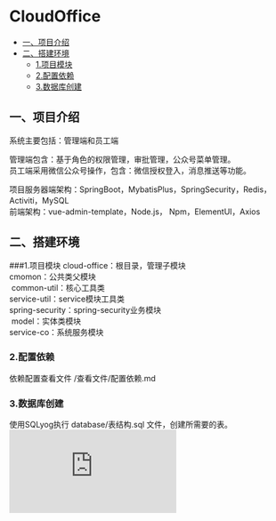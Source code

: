 # CloudOffice
* [一、项目介绍](#一项目介绍)<br>
* [二、搭建环境](#二搭建环境)<br>
    * [1.项目模块](#1项目模块)<br>
    * [2.配置依赖](#2配置依赖)<br>
    * [3.数据库创建](#3数据库创建)<br>
## 一、项目介绍
系统主要包括：管理端和员工端<br>

管理端包含：基于角色的权限管理，审批管理，公众号菜单管理。<br>
员工端采用微信公众号操作，包含：微信授权登入，消息推送等功能。<br>

项目服务器端架构：SpringBoot，MybatisPlus，SpringSecurity，Redis，Activiti，MySQL<br>
前端架构：vue-admin-template，Node.js， Npm，ElementUI，Axios<br>

## 二、搭建环境
###1.项目模块
cloud-office：根目录，管理子模块<br>
​    cmomon：公共类父模块<br>
​	common-util：核心工具类<br>
​	service-util：service模块工具类<br>
​	spring-security：spring-security业务模块<br>
​     model：实体类模块<br>
​     service-co：系统服务模块<br>
### 2.配置依赖
依赖配置查看文件 /查看文件/配置依赖.md
### 3.数据库创建
使用SQLyog执行 database/表结构.sql 文件，创建所需要的表。<br>
![](https://github.com/wuchuimao/CloudOffice/raw/master/images/database.fig)<br>


